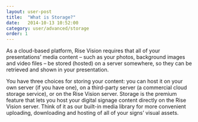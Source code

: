 ```yaml
---
layout: user-post
title:  "What is Storage?"
date:   2014-10-13 10:52:00
category: user/advanced/storage
order: 1
---
```


As a cloud-based platform, Rise Vision requires that all of your presentations’ media content – such as your photos, background images and video files – be stored (hosted) on a server somewhere, so they can be retrieved and shown in your presentation. 
 
You have three choices for storing your content: you can host it on your own server (if you have one), on a third-party server (a commercial cloud storage service), or on the Rise Vision server.  Storage is the premium feature that lets you host your digital signage content directly on the Rise Vision server.  Think of it as our built-in media library for more convenient uploading, downloading and hosting of all of your signs’ visual assets.




